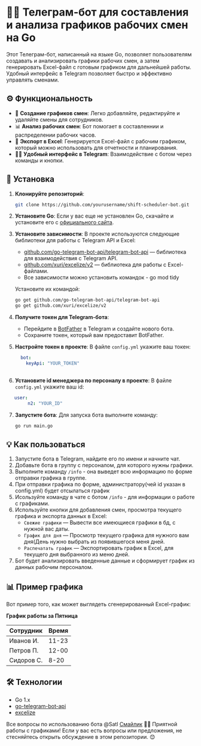 # 🧑‍💼 Телеграм-бот для составления и анализа графиков рабочих смен на Go

Этот Телеграм-бот, написанный на языке Go, позволяет пользователям создавать и анализировать графики рабочих смен, а затем генерировать Excel-файл с готовым графиком для дальнейшей работы. Удобный интерфейс в Telegram позволяет быстро и эффективно управлять сменами.

## ⚙️ Функциональность

- 📅 **Создание графиков смен**: Легко добавляйте, редактируйте и удаляйте смены для сотрудников.
- 📊 **Анализ рабочих смен**: Бот помогает в составленнии и распределении рабочих часов.
- 💾 **Экспорт в Excel**: Генерируется Excel-файл с рабочим графиком, который можно использовать для отчетности и планирования.
- 🧑‍💻 **Удобный интерфейс в Telegram**: Взаимодействие с ботом через команды и кнопки.

## 🚀 Установка

1. **Клонируйте репозиторий**:
    ```bash
    git clone https://github.com/yourusername/shift-scheduler-bot.git
    ```

2. **Установите Go**:
    Если у вас еще не установлен Go, скачайте и установите его с [официального сайта](https://golang.org/dl/).

3. **Установите зависимости**:
    В проекте используются следующие библиотеки для работы с Telegram API и Excel:
    - [github.com/go-telegram-bot-api/telegram-bot-api](https://github.com/go-telegram-bot-api/telegram-bot-api) — библиотека для взаимодействия с Telegram API.
    - [github.com/xuri/excelize/v2](https://github.com/xuri/excelize) — библиотека для работы с Excel-файлами.
    - Все зависимости можно установить командок - go mod tidy
      

    Установите их командой:
    ```bash
    go get github.com/go-telegram-bot-api/telegram-bot-api
    go get github.com/xuri/excelize/v2
    ```

4. **Получите токен для Telegram-бота**:
    - Перейдите в [BotFather](https://core.telegram.org/bots#botfather) в Telegram и создайте нового бота.
    - Сохраните токен, который вам предоставит BotFather.

5. **Настройте токен в проекте**:
    В файле `config.yml` укажите ваш токен:
    ```config.yml
      bot:
        keyApi: "YOUR_TOKEN"
        
    ```

6. **Установите id менеджера по персоналу в проекте**:
   В файле `config.yml` укажите ваш id:
  ```config.yml
     user: 
          n2: "YOUR_ID"
  ```

7. **Запустите бота**:
    Для запуска бота выполните команду:
    ```bash
    go run main.go
    ```

## 💡 Как пользоваться

1. Запустите бота в Telegram, найдите его по имени и начните чат.
2. Добавьте бота в группу с персоналом, для которого нужны графики.
3. Выполните команду `/info` - она выведет всю информацию по форме отправки графика в группе.
4. При отправки графика по форме, администратору(чей id указан в config.yml) будет отсылаться график
5. Исользуйте команду в чате с ботом `/info` - для информации о работе с графиками.
6. Используйте кнопки для добавления смен, просмотра текущего графика и экспорта данных в Excel:
    - `Свежие графики` — Вывести все имеющиеся графики в бд, с нужной вас даты.
    - `График для дня` — Просмотр текущего графика для нужного вам дня(День нужно выбрать из появившегося меня дней.
    - `Распечатать график` — Экспортировать график в Excel, для текущего дня выбранного из меню дней.
7. Бот будет анализировать введенные данные и сформирует график из данных рабочим персоналом.

## 📊 Пример графика

Вот пример того, как может выглядеть сгенерированный Excel-график:

**График работы за  Пятница**

| Сотрудник  |    Время   | 
|------------|------------|
| Иванов И.  |    11-23   |
| Петров П.  |    12-00   | 
| Сидоров С. |    8-20    | 

## 🛠 Технологии

- Go 1.x
- [go-telegram-bot-api](https://github.com/go-telegram-bot-api/telegram-bot-api)
- [excelize](https://github.com/xuri/excelize)

Все вопросы по использованию бота @Satl [Смайлик](https://img.icons8.com/?size=100&id=k4jADXhS5U1t&format=png&color=000000)
👨‍💻 Приятной работы с графиками! Если у вас есть вопросы или предложения, не стесняйтесь открыть обсуждение в этом репозитории. 😊
